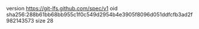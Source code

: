 version https://git-lfs.github.com/spec/v1
oid sha256:288b61bb68bb955c1f0c549d2954b4e3905f8096d051ddfcfb3ad2f982143573
size 28
